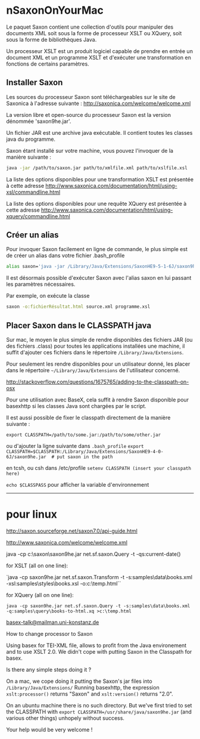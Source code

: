nSaxonOnYourMac
======

Le paquet Saxon contient une collection d'outils pour manipuler des documents XML soit sous la forme de processeur XSLT ou XQuery, soit sous la forme de bibliothèques Java.
 
Un processeur XSLT est un produit logiciel capable de prendre en entrée un document XML et un programme XSLT et d'exécuter une transformation en fonctions de certains paramètres.


## Installer Saxon

Les sources du processeur Saxon sont téléchargeables sur le site de Saxonica à l'adresse suivante : http://saxonica.com/welcome/welcome.xml

La version libre et open-source du processeur Saxon est la version dénommée 'saxon9he.jar'.

Un fichier JAR est une archive java exécutable. Il contient toutes les classes java du programme.

Saxon étant installé sur votre machine, vous pouvez l'invoquer de la manière suivante :

```bash
java -jar /path/to/saxon.jar path/to/xmlfile.xml path/to/xslfile.xsl
```

La liste des options disponibles pour une transformation XSLT est présentée à cette adresse http://www.saxonica.com/documentation/html/using-xsl/commandline.html

La liste des options disponibles pour une requête XQuery est présentée à cette adresse
http://www.saxonica.com/documentation/html/using-xquery/commandline.html


## Créer un alias

Pour invoquer Saxon facilement en ligne de commande, le plus simple est de créer un alias dans votre fichier .bash_profile

```bash
alias saxon='java -jar /Library/Java/Extensions/SaxonHE9-5-1-6J/saxon9he.jar'
```

Il est désormais possible d'exécuter Saxon avec l'alias saxon en lui passant les paramètres nécessaires.

Par exemple, on exécute la classe

```bash
saxon -o:fichierRésultat.html source.xml programme.xsl
```

## Placer Saxon dans le CLASSPATH java

Sur mac, le moyen le plus simple de rendre disponibles des fichiers JAR (ou des fichiers .class) pour toutes les applications installées une machine, il suffit d'ajouter ces fichiers dans le répertoire `/Library/Java/Extensions`.

Pour seulement les rendre disponibles pour un utilisateur donné, les placer dans le répertoire `~/Library/Java/Extensions` de l'utilisateur concerné.

http://stackoverflow.com/questions/1675765/adding-to-the-classpath-on-osx

Pour une utilisation avec BaseX, cela suffit à rendre Saxon disponible pour basexhttp si les classes Java sont chargées par le script.


Il est aussi possible de fixer le classpath directement de la manière suivante :

`export CLASSPATH=/path/to/some.jar:/path/to/some/other.jar`

ou d'ajouter la ligne suivante dans `.bash_profile`
`export CLASSPATH=$CLASSPATH:/Library/Java/Extensions/SaxonHE9-4-0-6J/saxon9he.jar  # put saxon in the path`


en tcsh, ou csh
dans /etc/profile
`setenv CLASSPATH (insert your classpath here)`

`echo $CLASSPASS`
pour afficher la variable d'environnement

------

# pour linux

http://saxon.sourceforge.net/saxon7.0/api-guide.html

http://www.saxonica.com/welcome/welcome.xml

java -cp c:\saxon\saxon9he.jar net.sf.saxon.Query -t -qs:current-date()

for XSLT (all on one line):

`java -cp saxon9he.jar net.sf.saxon.Transform -t -s:samples\data\books.xml
     -xsl:samples\styles\books.xsl -o:c:\temp.html``

for XQuery (all on one line):

`java -cp saxon9he.jar net.sf.saxon.Query -t -s:samples\data\books.xml -q:samples\query\books-to-html.xq >c:\temp.html`

basex-talk@mailman.uni-konstanz.de

How to change processor to Saxon

Using basex for TEI-XML file, allows to profit from the Java environement and to use XSLT 2.0.
We didn't cope with putting Saxon in the Classpath for basex.

Is there any simple steps doing it ?

On a mac, we cope doing it putting the Saxon's jar files into `/Library/Java/Extensions/`
Running basexhttp, the expression `xslt:processor()` returns "Saxon" and `xslt:version()` returns "2.0".

On an ubuntu machine there is no such directory. But we've first tried to set the CLASSPATH with `export CLASSPATH=/usr/share/java/saxon9he.jar` (and various other things) unhopely without success.

Your help would be very welcome !
